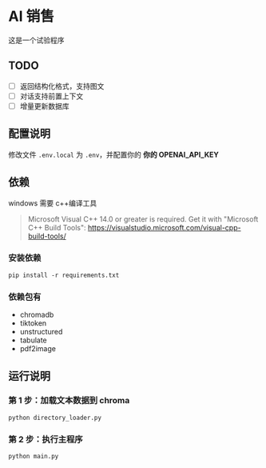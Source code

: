 # AI 销售

这是一个试验程序

## TODO

- [ ] 返回结构化格式，支持图文
- [ ] 对话支持前置上下文
- [ ] 增量更新数据库

## 配置说明

修改文件 `.env.local` 为 `.env`，并配置你的 **你的 OPENAI_API_KEY**

## 依赖

windows 需要 c++编译工具

> Microsoft Visual C++ 14.0 or greater is required. Get it with "Microsoft C++ Build Tools": https://visualstudio.microsoft.com/visual-cpp-build-tools/

### 安装依赖

```
pip install -r requirements.txt
```

### 依赖包有

- chromadb
- tiktoken
- unstructured
- tabulate
- pdf2image

## 运行说明

### 第 1 步：加载文本数据到 chroma

```
python directory_loader.py
```

### 第 2 步：执行主程序

```
python main.py
```
